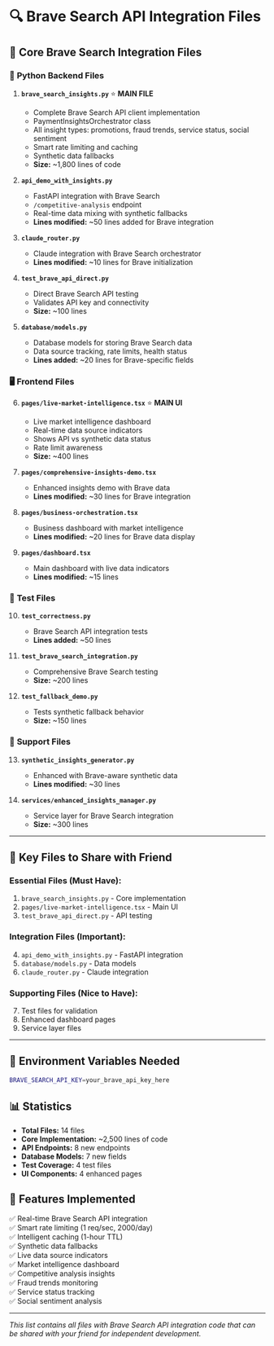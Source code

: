 # 🔍 Brave Search API Integration Files

## 📁 Core Brave Search Integration Files

### 🐍 **Python Backend Files**

1. **`brave_search_insights.py`** ⭐️ **MAIN FILE**
   - Complete Brave Search API client implementation
   - PaymentInsightsOrchestrator class
   - All insight types: promotions, fraud trends, service status, social sentiment
   - Smart rate limiting and caching
   - Synthetic data fallbacks
   - **Size:** ~1,800 lines of code

2. **`api_demo_with_insights.py`** 
   - FastAPI integration with Brave Search
   - `/competitive-analysis` endpoint
   - Real-time data mixing with synthetic fallbacks
   - **Lines modified:** ~50 lines added for Brave integration

3. **`claude_router.py`**
   - Claude integration with Brave Search orchestrator
   - **Lines modified:** ~10 lines for Brave initialization

4. **`test_brave_api_direct.py`**
   - Direct Brave Search API testing
   - Validates API key and connectivity
   - **Size:** ~100 lines

5. **`database/models.py`**
   - Database models for storing Brave Search data
   - Data source tracking, rate limits, health status
   - **Lines added:** ~20 lines for Brave-specific fields

### 🖥️ **Frontend Files**

6. **`pages/live-market-intelligence.tsx`** ⭐️ **MAIN UI**
   - Live market intelligence dashboard
   - Real-time data source indicators
   - Shows API vs synthetic data status
   - Rate limit awareness
   - **Size:** ~400 lines

7. **`pages/comprehensive-insights-demo.tsx`**
   - Enhanced insights demo with Brave data
   - **Lines modified:** ~30 lines for Brave integration

8. **`pages/business-orchestration.tsx`**
   - Business dashboard with market intelligence
   - **Lines modified:** ~20 lines for Brave data display

9. **`pages/dashboard.tsx`**
   - Main dashboard with live data indicators
   - **Lines modified:** ~15 lines

### 🧪 **Test Files**

10. **`test_correctness.py`**
    - Brave Search API integration tests
    - **Lines added:** ~50 lines

11. **`test_brave_search_integration.py`**
    - Comprehensive Brave Search testing
    - **Size:** ~200 lines

12. **`test_fallback_demo.py`**
    - Tests synthetic fallback behavior
    - **Size:** ~150 lines

### 🔧 **Support Files**

13. **`synthetic_insights_generator.py`**
    - Enhanced with Brave-aware synthetic data
    - **Lines modified:** ~30 lines

14. **`services/enhanced_insights_manager.py`**
    - Service layer for Brave Search integration
    - **Size:** ~300 lines

---

## 🎯 **Key Files to Share with Friend**

### **Essential Files (Must Have):**
1. `brave_search_insights.py` - Core implementation
2. `pages/live-market-intelligence.tsx` - Main UI
3. `test_brave_api_direct.py` - API testing

### **Integration Files (Important):**
4. `api_demo_with_insights.py` - FastAPI integration  
5. `database/models.py` - Data models
6. `claude_router.py` - Claude integration

### **Supporting Files (Nice to Have):**
7. Test files for validation
8. Enhanced dashboard pages
9. Service layer files

---

## 🔑 **Environment Variables Needed**

```bash
BRAVE_SEARCH_API_KEY=your_brave_api_key_here
```

## 📊 **Statistics**
- **Total Files:** 14 files
- **Core Implementation:** ~2,500 lines of code
- **API Endpoints:** 8 new endpoints
- **Database Models:** 7 new fields
- **Test Coverage:** 4 test files
- **UI Components:** 4 enhanced pages

## 🚀 **Features Implemented**
✅ Real-time Brave Search API integration  
✅ Smart rate limiting (1 req/sec, 2000/day)  
✅ Intelligent caching (1-hour TTL)  
✅ Synthetic data fallbacks  
✅ Live data source indicators  
✅ Market intelligence dashboard  
✅ Competitive analysis insights  
✅ Fraud trends monitoring  
✅ Service status tracking  
✅ Social sentiment analysis  

---

*This list contains all files with Brave Search API integration code that can be shared with your friend for independent development.*